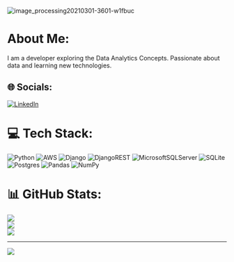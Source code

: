 
![image_processing20210301-3601-w1fbuc](https://github.com/user-attachments/assets/48d1aa15-bbab-4baa-8ca4-07a9a738708f)

# About Me:
I am a developer exploring the Data Analytics Concepts. Passionate about data and learning new technologies.


## 🌐 Socials:
[![LinkedIn](https://img.shields.io/badge/LinkedIn-%230077B5.svg?logo=linkedin&logoColor=white)](https://linkedin.com/in/ShushrushaSharma) 

# 💻 Tech Stack:
![Python](https://img.shields.io/badge/python-3670A0?style=for-the-badge&logo=python&logoColor=ffdd54) ![AWS](https://img.shields.io/badge/AWS-%23FF9900.svg?style=for-the-badge&logo=amazon-aws&logoColor=white) ![Django](https://img.shields.io/badge/django-%23092E20.svg?style=for-the-badge&logo=django&logoColor=white) ![DjangoREST](https://img.shields.io/badge/DJANGO-REST-ff1709?style=for-the-badge&logo=django&logoColor=white&color=ff1709&labelColor=gray) ![MicrosoftSQLServer](https://img.shields.io/badge/Microsoft%20SQL%20Server-CC2927?style=for-the-badge&logo=microsoft%20sql%20server&logoColor=white) ![SQLite](https://img.shields.io/badge/sqlite-%2307405e.svg?style=for-the-badge&logo=sqlite&logoColor=white) ![Postgres](https://img.shields.io/badge/postgres-%23316192.svg?style=for-the-badge&logo=postgresql&logoColor=white) ![Pandas](https://img.shields.io/badge/pandas-%23150458.svg?style=for-the-badge&logo=pandas&logoColor=white) ![NumPy](https://img.shields.io/badge/numpy-%23013243.svg?style=for-the-badge&logo=numpy&logoColor=white)
# 📊 GitHub Stats:
![](https://github-readme-stats.vercel.app/api?username=ShushrushaSharma&theme=dark&hide_border=false&include_all_commits=false&count_private=false)<br/>
![](https://github-readme-streak-stats.herokuapp.com/?user=ShushrushaSharma&theme=dark&hide_border=false)<br/>
![](https://github-readme-stats.vercel.app/api/top-langs/?username=ShushrushaSharma&theme=dark&hide_border=false&include_all_commits=false&count_private=false&layout=compact)

---
[![](https://visitcount.itsvg.in/api?id=ShushrushaSharma&icon=0&color=0)](https://visitcount.itsvg.in)

<!-- Proudly created with GPRM ( https://gprm.itsvg.in ) -->
